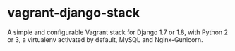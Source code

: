 # vagrant-django-stack
A simple and configurable Vagrant stack for Django 1.7 or 1.8, with Python 2 or 3, a virtualenv activated by default, MySQL and Nginx-Gunicorn.
